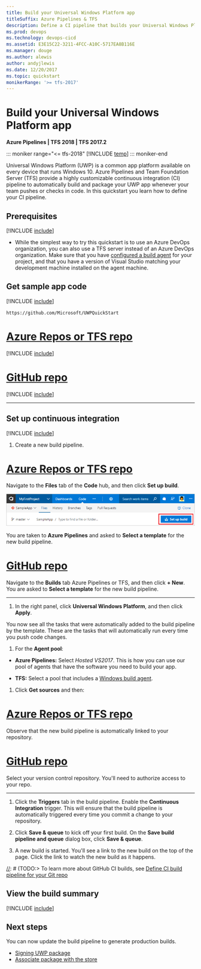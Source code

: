 ```yaml
---
title: Build your Universal Windows Platform app
titleSuffix: Azure Pipelines & TFS
description: Define a CI pipeline that builds your Universal Windows Platform (UWP) solution on Team Foundation Server and Visual Azure Pipelines.
ms.prod: devops
ms.technology: devops-cicd
ms.assetid: E3E15C22-3211-4FCC-A10C-5717EA8B116E
ms.manager: douge
ms.author: alewis
author: andyjlewis
ms.date: 12/20/2017
ms.topic: quickstart
monikerRange: '>= tfs-2017'
---
```


# Build your Universal Windows Platform app

**Azure Pipelines | TFS 2018 | TFS 2017.2**

::: moniker range="<= tfs-2018"
[!INCLUDE [temp](../../_shared/concept-rename-note.md)]
::: moniker-end

Universal Windows Platform (UWP) is a common app platform available on every device that runs Windows 10. Azure Pipelines and Team Foundation Server (TFS) provide a highly customizable continuous integration (CI) pipeline to automatically build and package your UWP app whenever your team pushes or checks in code. In this quickstart you learn how to define your CI pipeline.

## Prerequisites

[!INCLUDE [include](../../_shared/ci-cd-prerequisites-vsts.md)]

* While the simplest way to try this quickstart is to use an Azure DevOps organization, you can also use a TFS server instead of an Azure DevOps organization. Make sure that you have [configured a build agent](../../agents/v2-windows.md) for your project, and that you have a version of Visual Studio matching your development machine installed on the agent machine.

## Get sample app code

[!INCLUDE [include](../_shared/get-sample-code-intro.md)]

```
https://github.com/Microsoft/UWPQuickStart
```

# [Azure Repos or TFS repo](#tab/vsts)

[!INCLUDE [include](../_shared/get-sample-code-vsts-tfs-2017-update-2.md)]

# [GitHub repo](#tab/github)

[!INCLUDE [include](../_shared/get-sample-code-github.md)]

---

## Set up continuous integration

[!INCLUDE [include](../../_shared/ci-quickstart-intro.md)]

[//]: # (TODO: Restore use of includes when we get support for using them in a list.)

1. Create a new build pipeline.

 # [Azure Repos or TFS repo](#tab/vsts)

 Navigate to the **Files** tab of the **Code** hub, and then click **Set up build**.

 ![Screenshot showing button to set up build for a repository](../_shared/_img/set-up-first-build-from-code-hub.png)

 You are taken to **Azure Pipelines** and asked to **Select a template** for the new build pipeline.

 # [GitHub repo](#tab/github)

 Navigate to the **Builds** tab Azure Pipelines or TFS, and then click **+ New**. You are asked to **Select a template** for the new build pipeline.

 ---

1. In the right panel, click **Universal Windows Platform**, and then click **Apply**.

 You now see all the tasks that were automatically added to the build pipeline by the template. These are the tasks that will automatically run every time you push code changes.

1. For the **Agent pool**:

 * **Azure Pipelines:** Select _Hosted VS2017_. This is how you can use our pool of agents that have the software you need to build your app.

 * **TFS:** Select a pool that includes a [Windows build agent](../../agents/v2-windows.md).

1. Click **Get sources** and then:

 # [Azure Repos or TFS repo](#tab/vsts)

 Observe that the new build pipeline is automatically linked to your repository.

 # [GitHub repo](#tab/github)

 Select your version control repository. You'll need to authorize access to your repo.

 ---

1. Click the **Triggers** tab in the build pipeline. Enable the **Continuous Integration** trigger. This will ensure that the build pipeline is automatically triggered every time you commit a change to your repository.

1. Click **Save & queue** to kick off your first build. On the **Save build pipeline and queue** dialog box, click **Save & queue**.

1. A new build is started. You'll see a link to the new build on the top of the page. Click the link to watch the new build as it happens.

[//]: # (TODO:> [!TIP])
[//]: # (TODO:> To learn more about GitHub CI builds, see [Define CI build pipeline for your Git repo](#)

## View the build summary

[!INCLUDE [include](../_shared/view-build-summary.md)]

## Next steps

You can now update the build pipeline to generate production builds.

 * [Signing UWP package](/windows/uwp/packaging/create-certificate-package-signing)
 * [Associate package with the store](https://msdn.microsoft.com/en-us/library/windows/apps/hh454036.aspx)

